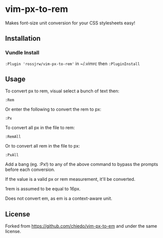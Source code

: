 **vim-px-to-rem**
==================================
Makes font-size unit conversion for your CSS stylesheets easy!

Installation
------------------------
### Vundle Install
`:Plugin 'rossjrw/vim-px-to-rem'` in ~/.vimrc then `:PluginInstall`


Usage
-------------------------
To convert px to rem, visual select a bunch of text then:

```
:Rem
```

Or enter the following to convert the rem to px:

```
:Px
```

To convert all px in the file to rem:

```
:RemAll
```

Or to convert all rem in the file to px:

```
:PxAll
```

Add a bang (eg. :Px!) to any of the above command to bypass the prompts before each conversion.

If the value is a valid px or rem measurement, it'll be converted.

1rem is assumed to be equal to 16px.

Does not convert em, as em is a context-aware unit.


License
------------------------------------------------------
Forked from https://github.com/chiedo/vim-px-to-em and under the same license.
